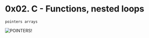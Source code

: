 # 0x02. C - Functions, nested loops
```
pointers arrays 
```
![POINTERS!](C:\Users\ADMIN\Downloads\printf\POINTERS!.jpg)
